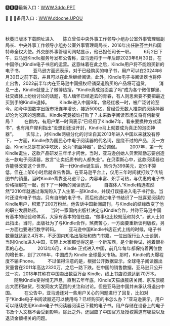 <p>
	🅱🅱🅱最新入口：<a href="http://www.baidu.com/link?url=6MA2SWnO3Raqke39an_0PUxosM6ZrUGzi1BN9tNnlPW&wd">WWW.3ddo.PPT</a> 
	<p>
		🐨
🐨
🐨备用入口：<a href="http://www.baidu.com/link?url=6MA2SWnO3Raqke39an_0PUxosM6ZrUGzi1BN9tNnlPW&wd">WWW.ddocne.UPOU</a> 
	</p>
	<p>
		<br />
	</p>
	<p>
		秋葵旧版本下载网址进入　　陈立曾任中央外事工作领导小组办公室外事管理局副局长、中央外事工作领导小组办公室外事管理局局长，2016年出任驻芬兰共和国特命全权大使。外交部外事管理司网站显示，他已担任司长一职。
　　6月2日下午，亚马逊Kindle服务号发布公告称，亚马逊将于一年后即2023年6月30日，在中国停止Kindle电子书店的运营。这意味着在此之后，Kindle用户将不能购买新的电子书。
　　亚马逊方面还表示，对于已经购买的电子书，用户可以在2024年6月30日之前下载，并且可以在此后继续阅读。此外，Kindle电子书阅读器也将停止出售，2022前半年内在亚马逊中国授权经销渠道购买的产品将可退货。
　　消息一出，Kindle就登上了微博热搜，“Kindle真成泡面盖了吗”成为各个微信群里、社交媒体上纷纷讨论的话题，有人缅怀已经逝去的青春，有人则思索要不要把最近买到手的Kindle退掉。
　　Kindle进入中国9年，曾经红极一时，被广泛讨论至今。如今中国数字出版市场连年增长，接近500亿，曾经受无数人推崇的阅读神器却沦为吃灰的泡面盖。Kindle究竟被谁打败了？未来数字阅读市场又将有何新变局？
　　在群内，有用户第一时间表示“已经用了Kindle7年，看来要换种方式读书”，也有用户犀利指出“没想到还没开封，Kindle马上就要成为真正的泡面神器”。
　　实际上，对Kindle两极分化的讨论自其2013年进入中国以来就没有停下，一方面，Kindle作为国民心中电子阅读器的代名词，是绕不过的产品，另一方面，Kindle总是在家中吃灰，沦为“泡面神器”，备受调侃。
　　2007年，第一代Kindle诞生，这款产品研发三年半才问世。当时，亚马逊创始人贝索斯励志要创造出一款电子阅读器，放言“让卖纸质书的人都失业”。在贝索斯心中，这款阅读器也许能够改变这个世界。
　　第一代Kindle诞生后，售价为399美元，定价不算低，但在上架6小时后就宣告售罄。在亚马逊平台上，仅用三年时间就打败了传统图书的销量。当时Kindle背靠亚马逊平台，内容丰富、炽手可热，与优惠的电子书价格捆绑在一起，创下了一种新的阅读范式。
　　自媒体人“Kindle精选君然然”2010年就通过海淘购入了人生第一部Kindle，并误打误撞进入电子书行业。当时还没有电子书店，只有自制的电子书，而后他通过电子书结识了一批喜爱阅读的Kindle用户，积累了200万粉丝。他告诉中国新闻周刊，与Kindle的结缘改变了他的职业发展路径。
　　当时一家国内出版社决定与Kindle合作，并称亚马逊中国有基本的经验和体系，大家有基本的信任度。“做事也比较规范和持久”，该人士如此指出。当时，出版社为了与Kindle合作，煞费苦心，一方面要重新谈判版权，另一方面也要进行数字转码。
　　亚马逊中国Kindle书店正式上线的时候，电子书数量就达到2.4万本，不乏国内知名出版社和热门书籍。一位出版行业人士谈到，当时Kindle进入中国，实际上大家都觉得这是一个新东西，是个新尝试，抱着很朴素的心态。
　　2013年6月，Kindle 正式进入中国，前几年每年都保持着两位数的增长率，到了2016年，中国成为 Kindle 全球最大市场。那时，Kindle的火爆程度不输iPhone。
　　不过值得注意的是，根据公开数据显示，全球电子阅读器出货量曾在2011年高达2320万，之后一路下跌。在中国的销售数据，亚马逊只公开过一次，2018年其称在中国卖出数百万台 Kindle，线上书店资源达到70万本。
　　随后Kindle变得悄无声息，直到去年年底，Kindle天猫旗舰店关闭、京东旗舰店大面积缺货，引发网友大范围的关注和讨论。但是亚马逊中国并未承认将退出中国。
　　在公告中，亚马逊还对一些用户关心的问题进行了回复，比如对于“Kindle电子书阅读器还可以使用吗？已经购买的书怎么办？”亚马逊表示，用户可以继续使用Kindle电子书阅读器阅读已下载的电子书。用户存储在设备上的电子书及个人文档不会受到影响。除此之外，还回应了中国官方及授权渠道有哪些以及退货金额相关的问题。
	</p>
